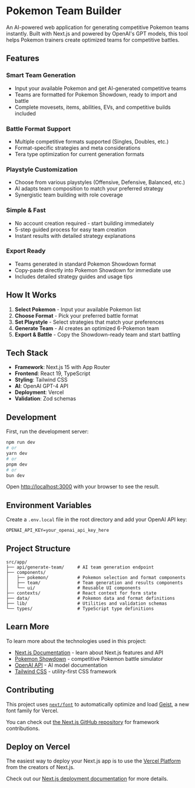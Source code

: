 # Pokemon Team Builder

An AI-powered web application for generating competitive Pokemon teams instantly. Built with Next.js and powered by OpenAI's GPT models, this tool helps Pokemon trainers create optimized teams for competitive battles.

## Features

### **Smart Team Generation**
- Input your available Pokemon and get AI-generated competitive teams
- Teams are formatted for Pokemon Showdown, ready to import and battle
- Complete movesets, items, abilities, EVs, and competitive builds included

### **Battle Format Support**
- Multiple competitive formats supported (Singles, Doubles, etc.)
- Format-specific strategies and meta considerations
- Tera type optimization for current generation formats

### **Playstyle Customization**
- Choose from various playstyles (Offensive, Defensive, Balanced, etc.)
- AI adapts team composition to match your preferred strategy
- Synergistic team building with role coverage

### **Simple & Fast**
- No account creation required - start building immediately
- 5-step guided process for easy team creation
- Instant results with detailed strategy explanations

### **Export Ready**
- Teams generated in standard Pokemon Showdown format
- Copy-paste directly into Pokemon Showdown for immediate use
- Includes detailed strategy guides and usage tips

## How It Works

1. **Select Pokemon** - Input your available Pokemon list
2. **Choose Format** - Pick your preferred battle format
3. **Set Playstyle** - Select strategies that match your preferences
4. **Generate Team** - AI creates an optimized 6-Pokemon team
5. **Export & Battle** - Copy the Showdown-ready team and start battling

## Tech Stack

- **Framework**: Next.js 15 with App Router
- **Frontend**: React 19, TypeScript
- **Styling**: Tailwind CSS
- **AI**: OpenAI GPT-4 API
- **Deployment**: Vercel
- **Validation**: Zod schemas

## Development

First, run the development server:

```bash
npm run dev
# or
yarn dev
# or
pnpm dev
# or
bun dev
```

Open [http://localhost:3000](http://localhost:3000) with your browser to see the result.

## Environment Variables

Create a `.env.local` file in the root directory and add your OpenAI API key:

```
OPENAI_API_KEY=your_openai_api_key_here
```

## Project Structure

```
src/app/
├── api/generate-team/     # AI team generation endpoint
├── components/
│   ├── pokemon/           # Pokemon selection and format components
│   ├── team/              # Team generation and results components
│   └── ui/                # Reusable UI components
├── contexts/              # React context for form state
├── data/                  # Pokemon data and format definitions
├── lib/                   # Utilities and validation schemas
└── types/                 # TypeScript type definitions
```

## Learn More

To learn more about the technologies used in this project:

- [Next.js Documentation](https://nextjs.org/docs) - learn about Next.js features and API
- [Pokemon Showdown](https://pokemonshowdown.com/) - competitive Pokemon battle simulator
- [OpenAI API](https://platform.openai.com/docs) - AI model documentation
- [Tailwind CSS](https://tailwindcss.com/docs) - utility-first CSS framework

## Contributing

This project uses [`next/font`](https://nextjs.org/docs/app/building-your-application/optimizing/fonts) to automatically optimize and load [Geist](https://vercel.com/font), a new font family for Vercel.

You can check out [the Next.js GitHub repository](https://github.com/vercel/next.js) for framework contributions.

## Deploy on Vercel

The easiest way to deploy your Next.js app is to use the [Vercel Platform](https://vercel.com/new?utm_medium=default-template&filter=next.js&utm_source=create-next-app&utm_campaign=create-next-app-readme) from the creators of Next.js.

Check out our [Next.js deployment documentation](https://nextjs.org/docs/app/building-your-application/deploying) for more details.
